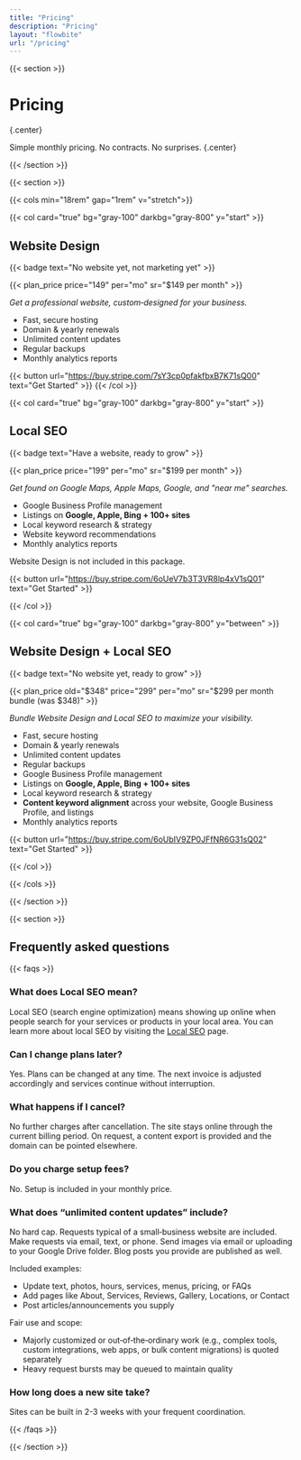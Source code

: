 ```yaml
---
title: "Pricing"
description: "Pricing"
layout: "flowbite"
url: "/pricing"
---
```


{{< section >}}

# Pricing
{.center}

Simple monthly pricing. No contracts. No surprises.
{.center}

{{< /section >}}


{{< section >}}

{{< cols min="18rem" gap="1rem" v="stretch">}}

{{< col card="true" bg="gray-100" darkbg="gray-800" y="start" >}}

## Website Design <br>

{{< badge text="No website yet, not marketing yet" >}}

{{< plan_price price="149" per="mo" sr="$149 per month" >}}

*Get a professional website, custom‑designed for your business.*

- Fast, secure hosting
- Domain & yearly renewals
- Unlimited content updates
- Regular backups
- Monthly analytics reports

{{< button url="https://buy.stripe.com/7sY3cp0pfakfbxB7K71sQ00" text="Get Started" >}}
{{< /col >}}

{{< col card="true" bg="gray-100" darkbg="gray-800" y="start" >}}

## Local SEO

{{< badge text="Have a website, ready to grow" >}}

{{< plan_price price="199" per="mo" sr="$199 per month" >}}

*Get found on Google Maps, Apple Maps, Google, and "near me" searches.*

- Google Business Profile management
- Listings on **Google, Apple, Bing + 100+ sites**
- Local keyword research & strategy
- Website keyword recommendations
- Monthly analytics reports

Website Design is not included in this package.

{{< button url="https://buy.stripe.com/6oUeV7b3T3VR8lp4xV1sQ01" text="Get Started" >}}

{{< /col >}}

{{< col card="true" bg="gray-100" darkbg="gray-800" y="between" >}}

## Website Design + Local SEO

{{< badge text="No website yet, ready to grow" >}}

{{< plan_price old="$348" price="299" per="mo" sr="$299 per month bundle (was $348)" >}}

*Bundle Website Design and Local SEO to maximize your visibility.*

- Fast, secure hosting
- Domain & yearly renewals
- Unlimited content updates
- Regular backups
- Google Business Profile management
- Listings on **Google, Apple, Bing + 100+ sites**
- Local keyword research & strategy
- **Content keyword alignment** across your website, Google Business Profile, and listings
- Monthly analytics reports

{{< button url="https://buy.stripe.com/6oUbIV9ZP0JFfNR6G31sQ02" text="Get Started" >}}

{{< /col >}}

{{< /cols >}}

{{< /section >}}

{{< section >}}

## Frequently asked questions

{{< faqs >}}

### What does Local SEO mean?
Local SEO (search engine optimization) means showing up online when people search for your services or products in your local area. You can learn more about local SEO by visiting the [Local SEO](/services/local-seo) page.

### Can I change plans later?
Yes. Plans can be changed at any time. The next invoice is adjusted accordingly and services continue without interruption.

### What happens if I cancel?
No further charges after cancellation. The site stays online through the current billing period. On request, a content export is provided and the domain can be pointed elsewhere.

### Do you charge setup fees?
No. Setup is included in your monthly price.

### What does “unlimited content updates” include?
No hard cap. Requests typical of a small‑business website are included. Make requests via email, text, or phone. Send images via email or uploading to your Google Drive folder. Blog posts you provide are published as well.

Included examples:
- Update text, photos, hours, services, menus, pricing, or FAQs
- Add pages like About, Services, Reviews, Gallery, Locations, or Contact
- Post articles/announcements you supply

Fair use and scope:
- Majorly customized or out‑of‑the‑ordinary work (e.g., complex tools, custom integrations, web apps, or bulk content migrations) is quoted separately
- Heavy request bursts may be queued to maintain quality

### How long does a new site take?
Sites can be built in 2-3 weeks with your frequent coordination.

{{< /faqs >}}

{{< /section >}}
